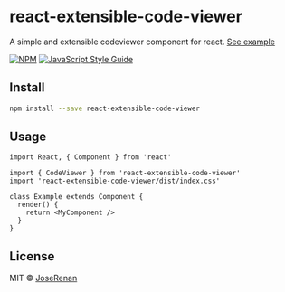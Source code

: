 # react-extensible-code-viewer

A simple and extensible codeviewer component for react. [See example](https://joserenan.github.io/react-extensible-code-viewer/)

[![NPM](https://img.shields.io/npm/v/react-extensible-code-viewer.svg)](https://www.npmjs.com/package/react-extensible-code-viewer) [![JavaScript Style Guide](https://img.shields.io/badge/code_style-standard-brightgreen.svg)](https://standardjs.com)

## Install

```bash
npm install --save react-extensible-code-viewer
```

## Usage

```tsx
import React, { Component } from 'react'

import { CodeViewer } from 'react-extensible-code-viewer'
import 'react-extensible-code-viewer/dist/index.css'

class Example extends Component {
  render() {
    return <MyComponent />
  }
}
```

## License

MIT © [JoseRenan](https://github.com/JoseRenan)
